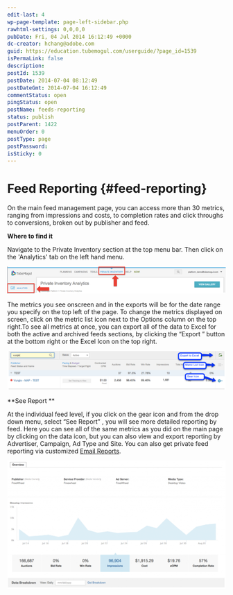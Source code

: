 ```yaml
---
edit-last: 4
wp-page-template: page-left-sidebar.php
rawhtml-settings: 0,0,0,0
pubDate: Fri, 04 Jul 2014 16:12:49 +0000
dc-creator: hchang@adobe.com
guid: https://education.tubemogul.com/userguide/?page_id=1539
isPermaLink: false
description: 
postId: 1539
postDate: 2014-07-04 08:12:49
postDateGmt: 2014-07-04 16:12:49
commentStatus: open
pingStatus: open
postName: feeds-reporting
status: publish
postParent: 1422
menuOrder: 0
postType: page
postPassword: 
isSticky: 0
---
```


# Feed Reporting {#feed-reporting}

On the main feed management page, you can access more than 30 metrics, ranging from impressions and costs, to completion rates and click throughs to conversions, broken out by publisher and feed.

**Where to find it**

Navigate to the Private Inventory section at the top menu bar. Then click on the 'Analytics' tab on the left hand menu.

[ ![privateive](assets/privateive.png)](assets/privateive.png)

The metrics you see onscreen and in the exports will be for the date range you specify on the top left of the page. To change the metrics displayed on screen, click on the metric list icon next to the Options column on the top right.To see all metrics at once, you can export all of the data to Excel for both the active and archived feeds sections, by clicking the “Export ” button at the bottom right or the Excel Icon on the top right.

 
[ ![Feed reporting](assets/feed-reporting.png)](assets/feed-reporting.png) 

**See Report **

At the individual feed level, if you click on the gear icon and  from the drop down menu, select “See Report” , you will see more detailed reporting by feed. Here you can see all of the same metrics as you did on the main page by clicking on the data icon, but you can also view and export reporting by Advertiser, Campaign, Ad Type and Site. You can also get private feed reporting via customized  [Email Reports](../../../user-guide/measurement/campaign-reporting/email-reports.md). 

[ ![privateinventory](assets/privateinventory-1024x603.png)](assets/privateinventory.png) 

